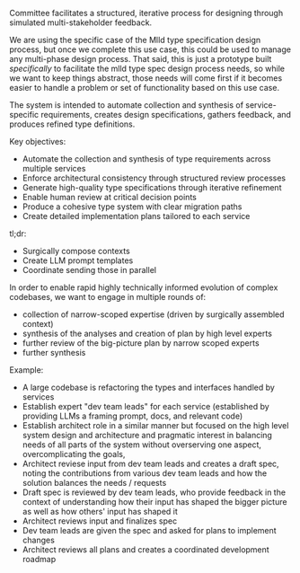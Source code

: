 
Committee facilitates a structured, iterative process for designing through simulated multi-stakeholder feedback.

We are using the specific case of the Mlld type specification design process, but once we complete this use case, this could be used to manage any multi-phase design process. That said, this is just a prototype built _specifically_ to facilitate the mlld type spec design process needs, so while we want to keep things abstract, those needs will come first if it becomes easier to handle a problem or set of functionality based on this use case.

The system is intended to automate collection and synthesis of service-specific requirements, creates design specifications, gathers feedback, and produces refined type definitions.

Key objectives:
- Automate the collection and synthesis of type requirements across multiple services
- Enforce architectural consistency through structured review processes
- Generate high-quality type specifications through iterative refinement
- Enable human review at critical decision points
- Produce a cohesive type system with clear migration paths
- Create detailed implementation plans tailored to each service

tl;dr:
- Surgically compose contexts 
- Create LLM prompt templates
- Coordinate sending those in parallel

In order to enable rapid highly technically informed evolution of complex codebases, we want to engage in multiple rounds of:

- collection of narrow-scoped expertise (driven by surgically assembled context)
- synthesis of the analyses and creation of plan by high level experts
- further review of the big-picture plan by narrow scoped experts
- further synthesis

Example:
- A large codebase is refactoring the types and interfaces handled by services
- Establish expert "dev team leads" for each service (established by providing LLMs a framing prompt, docs, and relevant code)
- Establish architect role in a similar manner but focused on the high level system design and architecture and pragmatic interest in balancing needs of all parts of the system without overserving one aspect, overcomplicating the goals, 
- Architect reviese input from dev team leads and creates a draft spec, noting the contributions from various dev team leads and how the solution balances the needs / requests
- Draft spec is reviewed by dev team leads, who provide feedback in the context of understanding how their input has shaped the bigger picture as well as how others' input has shaped it
- Architect reviews input and finalizes spec
- Dev team leads are given the spec and asked for plans to implement changes
- Architect reviews all plans and creates a coordinated development roadmap